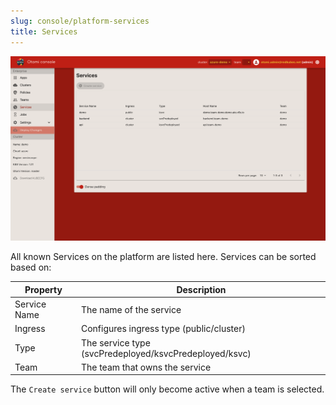 ```yaml
---
slug: console/platform-services
title: Services
---
```


![Platform Services](img/platform-services.png)

All known Services on the platform are listed here. Services can be sorted based on:

| Property | Description                                                           |
| -------- | --------------------------------------------------------------------- |
| Service Name | The name of the service                                           |
| Ingress     | Configures ingress type (public/cluster)                           |
| Type      | The service type (svcPredeployed/ksvcPredeployed/ksvc)               |
| Team       | The team that owns the service                                      |

The `Create service` button will only become active when a team is selected.